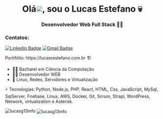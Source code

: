 <h1 align="center">Olá<img src="https://raw.githubusercontent.com/kaueMarques/kaueMarques/master/hi.gif" width="20px">, sou o  Lucas Estefano 💀</h1>
<h3 align="center">Desenvolvedor Web Full Stack 👨‍💻</h3>


<h3>Contatos:</h3>

[![Linkedin Badge](https://img.shields.io/badge/-lucasg13info-blue?style=flat-square&logo=Linkedin&logoColor=white&link=https://www.linkedin.com/in/lucas-rodrigues-estefano-ab96bb146/)](https://www.linkedin.com/in/lucas-rodrigues-estefano-ab96bb146/) 
[![Gmail Badge](https://img.shields.io/badge/-lucccasestefano1@gmail.com-c14438?style=flat-square&logo=Gmail&logoColor=white&link=mailto:lucccasestefano1@gmail.com)](mailto:lucccasestefano1@gmail.com)


<p>Portifólio: https://lucasrestefano.com.br 🏗️</p>

- 👨‍🎓 Bacharel em Ciência da Computação
- 👨‍💻 Desenvolvedor WEB
- 🐧 Linux, Redes, Servidores e Virtualização  

⚡ Tecnologias: Python, Node.js, PHP, React, HTML, Css, JavaScript, MySql, SqlServer, Firebase, Linux, AWS, Docker, Git, Scrum, Strapi, WordPress, Network, virtualization e Asterisk.

<img src="https://komarev.com/ghpvc/?username=lucasg13info" alt="lucasg13info"/>
<img align="center" src="https://github-readme-stats.vercel.app/api?username=lucasg13info&show_icons=true" alt="lucasg13info"/> 

